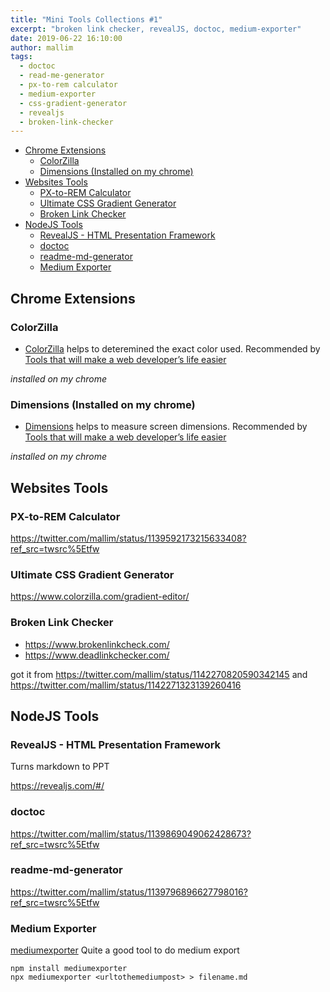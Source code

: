 ```yaml
---
title: "Mini Tools Collections #1"
excerpt: "broken link checker, revealJS, doctoc, medium-exporter"
date: 2019-06-22 16:10:00
author: mallim
tags:
  - doctoc
  - read-me-generator
  - px-to-rem calculator
  - medium-exporter
  - css-gradient-generator
  - revealjs
  - broken-link-checker
---
```


<!-- START doctoc generated TOC please keep comment here to allow auto update -->
<!-- DON'T EDIT THIS SECTION, INSTEAD RE-RUN doctoc TO UPDATE -->


- [Chrome Extensions](#chrome-extensions)
  - [ColorZilla](#colorzilla)
  - [Dimensions (Installed on my chrome)](#dimensions-installed-on-my-chrome)
- [Websites Tools](#websites-tools)
  - [PX-to-REM Calculator](#px-to-rem-calculator)
  - [Ultimate CSS Gradient Generator](#ultimate-css-gradient-generator)
  - [Broken Link Checker](#broken-link-checker)
- [NodeJS Tools](#nodejs-tools)
  - [RevealJS - HTML Presentation Framework](#revealjs---html-presentation-framework)
  - [doctoc](#doctoc)
  - [readme-md-generator](#readme-md-generator)
  - [Medium Exporter](#medium-exporter)

<!-- END doctoc generated TOC please keep comment here to allow auto update -->

## Chrome Extensions

### ColorZilla

- [ColorZilla](https://chrome.google.com/webstore/detail/colorzilla/bhlhnicpbhignbdhedgjhgdocnmhomnp) helps to deteremined the exact color used. Recommended by [Tools that will make a web developer’s life easier](https://codeburst.io/tools-that-will-make-a-web-developers-life-easier-fadf87bbdacb)

_installed on my chrome_

### Dimensions (Installed on my chrome)

- [Dimensions](https://chrome.google.com/webstore/detail/dimensions/baocaagndhipibgklemoalmkljaimfdj) helps to measure screen dimensions. Recommended by [Tools that will make a web developer’s life easier](https://codeburst.io/tools-that-will-make-a-web-developers-life-easier-fadf87bbdacb)

_installed on my chrome_

## Websites Tools

### PX-to-REM Calculator

https://twitter.com/mallim/status/1139592173215633408?ref_src=twsrc%5Etfw

### Ultimate CSS Gradient Generator

https://www.colorzilla.com/gradient-editor/

### Broken Link Checker

- https://www.brokenlinkcheck.com/
- https://www.deadlinkchecker.com/

got it from https://twitter.com/mallim/status/1142270820590342145
and https://twitter.com/mallim/status/1142271323139260416

## NodeJS Tools

### RevealJS - HTML Presentation Framework

Turns markdown to PPT

https://revealjs.com/#/

### doctoc

https://twitter.com/mallim/status/1139869049062428673?ref_src=twsrc%5Etfw

### readme-md-generator

https://twitter.com/mallim/status/1139796896627798016?ref_src=twsrc%5Etfw

### Medium Exporter

[mediumexporter](https://github.com/xdamman/mediumexporter) Quite a good tool to do medium export

```
npm install mediumexporter
npx mediumexporter <urltothemediumpost> > filename.md
```
